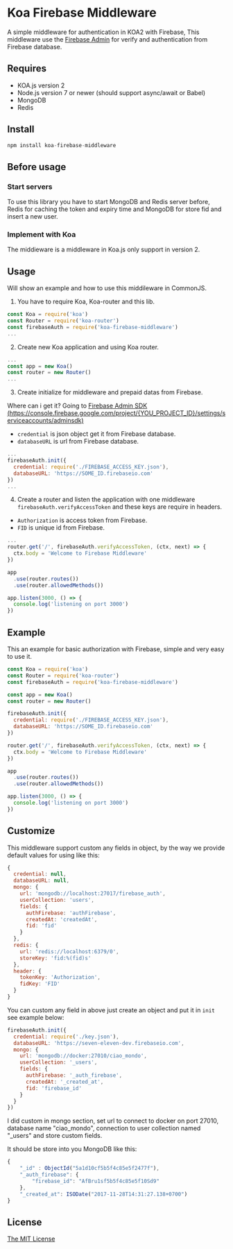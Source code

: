 # Koa Firebase Middleware
A simple middleware for authentication in KOA2 with Firebase, This middleware use the [Firebase Admin](https://github.com/firebase/firebase-admin-node) for verify and authentication from Firebase database.

## Requires
* KOA.js version 2
* Node.js version 7 or newer (should support async/await or Babel)
* MongoDB
* Redis

## Install
```javascript
npm install koa-firebase-middleware
```

## Before usage
### Start servers
To use this library you have to start MongoDB  and Redis server before, Redis for caching the token and expiry time and MongoDB for store fid and insert a new user.

### Implement with Koa
The middieware is a middleware in Koa.js only support in version 2.

## Usage

Will show an example and how to use this middileware in CommonJS.

1. You have to require Koa, Koa-router and this lib.
```javascript
const Koa = require('koa')
const Router = require('koa-router')
const firebaseAuth = require('koa-firebase-middleware')
...
```

2. Create new Koa application and using Koa router.
```javascript
...
const app = new Koa()
const router = new Router()
...
```

3. Create initialize for middleware and prepaid datas from Firebase.

Where can i get it? Going to [Firebase Admin SDK (https://console.firebase.google.com/project/{YOU_PROJECT_ID}/settings/serviceaccounts/adminsdk)](https://console.firebase.google.com/project/.../settings/serviceaccounts/adminsdk)

* `credential` is json object get it from Firebase database.
* `databaseURL` is url from Firebase database.

```javascript
...
firebaseAuth.init({
  credential: require('./FIREBASE_ACCESS_KEY.json'),
  databaseURL: 'https://SOME_ID.firebaseio.com'
})
...
```

4. Create a router and listen the application with one middleware `firebaseAuth.verifyAccessToken` and these keys are require in headers.
* `Authorization` is access token from Firebase.
* `FID` is unique id from Firebase.
```javascript
...
router.get('/', firebaseAuth.verifyAccessToken, (ctx, next) => {
  ctx.body = 'Welcome to Firebase Middleware'
})

app
  .use(router.routes())
  .use(router.allowedMethods())

app.listen(3000, () => {
  console.log('listening on port 3000')
})
```

## Example
This an example for basic authorization with Firebase, simple and very easy to use it.

```javascript
const Koa = require('koa')
const Router = require('koa-router')
const firebaseAuth = require('koa-firebase-middleware')

const app = new Koa()
const router = new Router()

firebaseAuth.init({
  credential: require('./FIREBASE_ACCESS_KEY.json'),
  databaseURL: 'https://SOME_ID.firebaseio.com'
})

router.get('/', firebaseAuth.verifyAccessToken, (ctx, next) => {
  ctx.body = 'Welcome to Firebase Middleware'
})

app
  .use(router.routes())
  .use(router.allowedMethods())

app.listen(3000, () => {
  console.log('listening on port 3000')
})
```
## Customize
This middleware support custom any fields in object, by the way we provide default values for using like this:
```javascript
{
  credential: null,
  databaseURL: null,
  mongo: {
    url: 'mongodb://localhost:27017/firebase_auth',
    userCollection: 'users',
    fields: {
      authFirebase: 'authFirebase',
      createdAt: 'createdAt',
      fid: 'fid'
    }
  },
  redis: {
    url: 'redis://localhost:6379/0',
    storeKey: 'fid:%(fid)s'
  },
  header: {
    tokenKey: 'Authorization',
    fidKey: 'FID'
  }
}
```
You can custom any field in above just create an object and put it in `init` see example below:
```javascript
firebaseAuth.init({
  credential: require('./key.json'),
  databaseURL: 'https://seven-eleven-dev.firebaseio.com',
  mongo: {
    url: 'mongodb://docker:27010/ciao_mondo',
    userCollection: '_users',
    fields: {
      authFirebase: '_auth_firebase',
      createdAt: '_created_at',
      fid: 'firebase_id'
    }
  }
})
```
I did custom in mongo section, set url to connect to docker on port 27010, database name "ciao_mondo", connection to user collection named "_users" and store custom fields.

It should be store into you MongoDB like this:
```javascript
{
	"_id" : ObjectId("5a1d10cf5b5f4c85e5f2477f"),
	"_auth_firebase": {
		"firebase_id": "AfBru1sf5b5f4c85e5f10Sd9"
    },
    "_created_at": ISODate("2017-11-28T14:31:27.138+0700")
}
```

## License
[The MIT License](https://opensource.org/licenses/MIT)